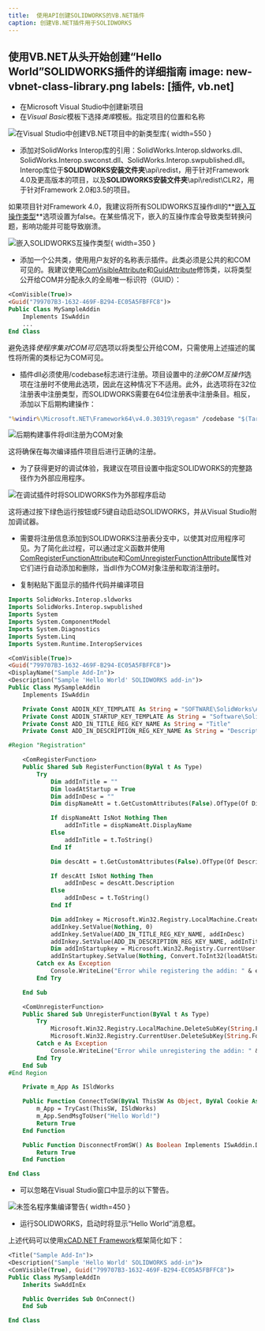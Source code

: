 ```yaml
---
title:  使用API创建SOLIDWORKS的VB.NET插件
caption: 创建VB.NET插件用于SOLIDWORKS
---
```

 使用VB.NET从头开始创建“Hello World”SOLIDWORKS插件的详细指南
image: new-vbnet-class-library.png
labels: [插件, vb.net]
---

* 在Microsoft Visual Studio中创建新项目
* 在*Visual Basic*模板下选择*类库*模板。指定项目的位置和名称

![在Visual Studio中创建VB.NET项目中的新类型库](new-vbnet-class-library.png){ width=550 }

* 添加对SolidWorks Interop库的引用：SolidWorks.Interop.sldworks.dll、SolidWorks.Interop.swconst.dll、SolidWorks.Interop.swpublished.dll。Interop库位于**SOLIDWORKS安装文件夹**\api\redist，用于针对Framework 4.0及更高版本的项目，以及**SOLIDWORKS安装文件夹**\api\redist\CLR2，用于针对Framework 2.0和3.5的项目。

如果项目针对Framework 4.0，我建议将所有SOLIDWORKS互操作dll的**[嵌入互操作类型](https://docs.microsoft.com/en-us/dotnet/framework/interop/type-equivalence-and-embedded-interop-types)**选项设置为false。在某些情况下，嵌入的互操作库会导致类型转换问题，影响功能并可能导致崩溃。

![嵌入SOLIDWORKS互操作类型](embed-interop-types-option.png){ width=350 }

* 添加一个公共类，使用用户友好的名称表示插件。此类必须是公共的和COM可见的。我建议使用[ComVisibleAttribute](https://docs.microsoft.com/en-us/dotnet/api/system.runtime.interopservices.comvisibleattribute?view=netframework-4.7.2)和[GuidAttribute](https://docs.microsoft.com/en-gb/dotnet/api/system.runtime.interopservices.guidattribute?view=netframework-4.7.2)修饰类，以将类型公开给COM并分配永久的全局唯一标识符（GUID）：

~~~ vb
<ComVisible(True)>
<Guid("799707B3-1632-469F-B294-EC05A5FBFFC8")>
Public Class MySampleAddin
	Implements ISwAddin
    ...
End Class
~~~

避免选择*使程序集对COM可见*选项以将类型公开给COM，只需使用上述描述的属性将所需的类标记为COM可见。

* 插件dll必须使用/codebase标志进行注册。项目设置中的*注册COM互操作*选项在注册时不使用此选项，因此在这种情况下不适用。此外，此选项将在32位注册表中注册类型，而SOLIDWORKS需要在64位注册表中注册条目。相反，添加以下后期构建操作：

~~~ bat
"%windir%\Microsoft.NET\Framework64\v4.0.30319\regasm" /codebase "$(TargetPath)"
~~~

![后期构建事件将dll注册为COM对象](post-build-events.png)

这将确保在每次编译插件项目后进行正确的注册。

* 为了获得更好的调试体验，我建议在项目设置中指定SOLIDWORKS的完整路径作为外部应用程序。

![在调试插件时将SOLIDWORKS作为外部程序启动](start-external-program.png)

这将通过按下绿色运行按钮或F5键自动启动SOLIDWORKS，并从Visual Studio附加调试器。

* 需要将注册信息添加到SOLIDWORKS注册表分支中，以使其对应用程序可见。为了简化此过程，可以通过定义函数并使用[ComRegisterFunctionAttribute](https://docs.microsoft.com/en-us/dotnet/api/system.runtime.interopservices.comregisterfunctionattribute?view=netframework-4.7.2)和[ComUnregisterFunctionAttribute](https://docs.microsoft.com/en-us/dotnet/api/system.runtime.interopservices.comunregisterfunctionattribute?view=netframework-4.7.2)属性对它们进行自动添加和删除，当dll作为COM对象注册和取消注册时。

* 复制粘贴下面显示的插件代码并编译项目

~~~ vb
Imports SolidWorks.Interop.sldworks
Imports SolidWorks.Interop.swpublished
Imports System
Imports System.ComponentModel
Imports System.Diagnostics
Imports System.Linq
Imports System.Runtime.InteropServices

<ComVisible(True)>
<Guid("799707B3-1632-469F-B294-EC05A5FBFFC8")>
<DisplayName("Sample Add-In")>
<Description("Sample 'Hello World' SOLIDWORKS add-in")>
Public Class MySampleAddin
    Implements ISwAddin

    Private Const ADDIN_KEY_TEMPLATE As String = "SOFTWARE\SolidWorks\Addins\{{{0}}}"
    Private Const ADDIN_STARTUP_KEY_TEMPLATE As String = "Software\SolidWorks\AddInsStartup\{{{0}}}"
    Private Const ADD_IN_TITLE_REG_KEY_NAME As String = "Title"
    Private Const ADD_IN_DESCRIPTION_REG_KEY_NAME As String = "Description"

#Region "Registration"

    <ComRegisterFunction>
    Public Shared Sub RegisterFunction(ByVal t As Type)
        Try
            Dim addInTitle = ""
            Dim loadAtStartup = True
            Dim addInDesc = ""
            Dim dispNameAtt = t.GetCustomAttributes(False).OfType(Of DisplayNameAttribute)().FirstOrDefault()

            If dispNameAtt IsNot Nothing Then
                addInTitle = dispNameAtt.DisplayName
            Else
                addInTitle = t.ToString()
            End If

            Dim descAtt = t.GetCustomAttributes(False).OfType(Of DescriptionAttribute)().FirstOrDefault()

            If descAtt IsNot Nothing Then
                addInDesc = descAtt.Description
            Else
                addInDesc = t.ToString()
            End If

            Dim addInkey = Microsoft.Win32.Registry.LocalMachine.CreateSubKey(String.Format(ADDIN_KEY_TEMPLATE, t.GUID))
            addInkey.SetValue(Nothing, 0)
            addInkey.SetValue(ADD_IN_TITLE_REG_KEY_NAME, addInDesc)
            addInkey.SetValue(ADD_IN_DESCRIPTION_REG_KEY_NAME, addInTitle)
            Dim addInStartupkey = Microsoft.Win32.Registry.CurrentUser.CreateSubKey(String.Format(ADDIN_STARTUP_KEY_TEMPLATE, t.GUID))
            addInStartupkey.SetValue(Nothing, Convert.ToInt32(loadAtStartup), Microsoft.Win32.RegistryValueKind.DWord)
        Catch ex As Exception
            Console.WriteLine("Error while registering the addin: " & ex.Message)
        End Try

    End Sub

    <ComUnregisterFunction>
    Public Shared Sub UnregisterFunction(ByVal t As Type)
        Try
            Microsoft.Win32.Registry.LocalMachine.DeleteSubKey(String.Format(ADDIN_KEY_TEMPLATE, t.GUID))
            Microsoft.Win32.Registry.CurrentUser.DeleteSubKey(String.Format(ADDIN_STARTUP_KEY_TEMPLATE, t.GUID))
        Catch e As Exception
            Console.WriteLine("Error while unregistering the addin: " & e.Message)
        End Try
    End Sub
#End Region

    Private m_App As ISldWorks

    Public Function ConnectToSW(ByVal ThisSW As Object, ByVal Cookie As Integer) As Boolean Implements ISwAddin.ConnectToSW
        m_App = TryCast(ThisSW, ISldWorks)
        m_App.SendMsgToUser("Hello World!")
        Return True
    End Function

    Public Function DisconnectFromSW() As Boolean Implements ISwAddin.DisconnectFromSW
        Return True
    End Function

End Class

~~~

* 可以忽略在Visual Studio窗口中显示的以下警告。

![未签名程序集编译警告](unsigned-assembly-warning.png){ width=450 }

* 运行SOLIDWORKS，启动时将显示“Hello World”消息框。

上述代码可以使用[xCAD.NET Framework](https://xcad.net/)框架简化如下：

~~~ vb
<Title("Sample Add-In")>
<Description("Sample 'Hello World' SOLIDWORKS add-in")>
<ComVisible(True), Guid("799707B3-1632-469F-B294-EC05A5FBFFC8")>
Public Class MySampleAddIn
    Inherits SwAddInEx

    Public Overrides Sub OnConnect()
    End Sub

End Class
~~~